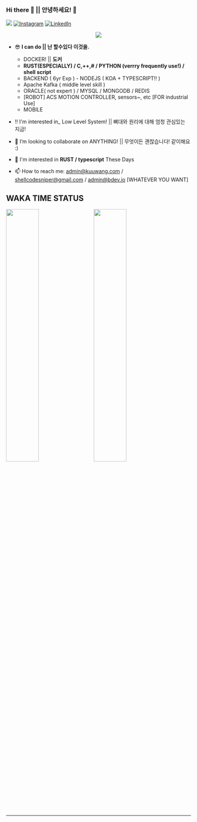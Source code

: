 ### Hi there 👋 || 안녕하세요! 👋

<p dir="auto">
  <a href="https://hits.seeyoufarm.com" rel="nofollow"><img src="https://hits.seeyoufarm.com/api/count/incr/badge.svg?url=https%3A%2F%2Fgithub.com%2Fshellcodesniper%2F&count_bg=%2379C83D&title_bg=%23555555&icon=hashnode.svg&icon_color=%23E7E7E7&title=HIT%21&edge_flat=false" style="max-width: 100%;"></a>
  <a href="https://www.instagram.com/kuuwange" rel="nofollow"><img src="https://camo.githubusercontent.com/7c0ea96d842323b91bf9cf22f4829ed7fa1c1bff53d15ffba50251edceb34781/68747470733a2f2f696d672e736869656c64732e696f2f62616467652f2d496e7374616772616d2d6534343035663f7374796c653d726f756e642d737175617265266c6f676f3d696e7374616772616d266c6f676f436f6c6f723d7768697465266c696e6b3d68747470733a2f2f7777772e696e7374616772616d2e636f6d2f6a686e616d3838" alt="Instagram" data-canonical-src="https://img.shields.io/badge/-Instagram-e4405f?style=round-square&amp;logo=instagram&amp;logoColor=white&amp;link=https://www.instagram.com/kuuwange" style="max-width: 100%;"></a>
  <a href="https://www.linkedin.com/in/kuuwange" rel="nofollow"><img src="https://camo.githubusercontent.com/0088bf696824bf3b9a6517d8a600dbcb9c944d28abf92ef9bc651538d8853660/68747470733a2f2f696d672e736869656c64732e696f2f62616467652f2d4c696e6b6564496e2d3030373762353f7374796c653d726f756e642d737175617265266c6f676f3d6c696e6b6564696e266c6f676f436f6c6f723d7768697465266c696e6b3d68747470733a2f2f7777772e6c696e6b6564696e2e636f6d2f696e2f6a686e616d3838" alt="LinkedIn" data-canonical-src="https://img.shields.io/badge/-LinkedIn-0077b5?style=round-square&amp;logo=linkedin&amp;logoColor=white&amp;link=https://www.linkedin.com/in/kuuwange" style="max-width: 100%;"></a>
</p>


<div align="center">
  <img alig src="https://github-profile-trophy.vercel.app/?username=shellcodesniper&theme=chalk&rank=SECRET,SSS,SS,S,AAA,AA,A,B" />
</div>

- 😎 **I can do || 난 할수있다 이것을.**
  - DOCKER! || **도커**
  - **RUST(ESPECIALLY) / C,++,# / PYTHON (verrry frequently use!) / shell script**
  - BACKEND ( 6yr Exp ) - NODEJS ( KOA + TYPESCRIPT!! )
  - Apache Kafka ( middle level skill )
  - ORACLE( not expert ) / MYSQL / MONGODB / REDIS
  - [ROBOT] ACS MOTION CONTROLLER, sensors~, etc [FOR industrial Use]
  - MOBILE
- ‼ I'm interested in_ Low Level System! || 뼈대와 원리에 대해 엄청 관심있는 지금!
- 👯 I’m looking to collaborate on ANYTHING! || 무엇이든 괜찮습니다! 같이해요 :)
- 💬 I'm interested in **RUST / typescript** These Days

- 📫 How to reach me: admin@kuuwang.com / shellcodesniper@gmail.com / admin@bdev.io [WHATEVER YOU WANT]

## WAKA TIME STATUS

<p float="left">
  <img src="https://wakatime.com/share/@KuuWangE/f6ea09a8-9b0c-41ba-b6a4-1fcf8798cc26.svg" width="42%">
  &nbsp;  &nbsp;  &nbsp;
  <img src="https://wakatime.com/share/@KuuWangE/468f48c1-1aa1-49ba-8f8b-dddf8feb3b3b.svg" width="42%">
</p>

---
